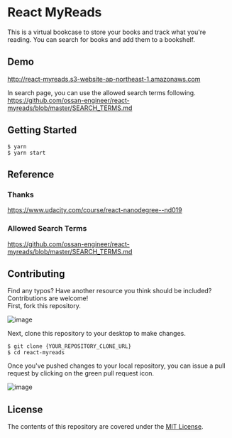 # React MyReads

This is a virtual bookcase to store your books and track what you're reading. You can search for books and add them to a bookshelf.

## Demo

http://react-myreads.s3-website-ap-northeast-1.amazonaws.com

In search page, you can use the allowed search terms following.
https://github.com/ossan-engineer/react-myreads/blob/master/SEARCH_TERMS.md

## Getting Started

```
$ yarn
$ yarn start
```

## Reference

### Thanks

https://www.udacity.com/course/react-nanodegree--nd019

### Allowed Search Terms

https://github.com/ossan-engineer/react-myreads/blob/master/SEARCH_TERMS.md

## Contributing


Find any typos? Have another resource you think should be included? Contributions are welcome!  
First, fork this repository.

![image](https://user-images.githubusercontent.com/2215105/30404419-93711e8e-9921-11e7-8c81-fd0bf7bd12ac.png)

Next, clone this repository to your desktop to make changes.

```
$ git clone {YOUR_REPOSITORY_CLONE_URL}
$ cd react-myreads
```

Once you've pushed changes to your local repository, you can issue a pull request by clicking on the green pull request icon.

![image](https://user-images.githubusercontent.com/2215105/30404531-0d881722-9922-11e7-8d54-ca3863c7b2e7.png)

## License

The contents of this repository are covered under the [MIT License](https://github.com/ossan-engineer/react-myreads/blob/master/LICENSE).

